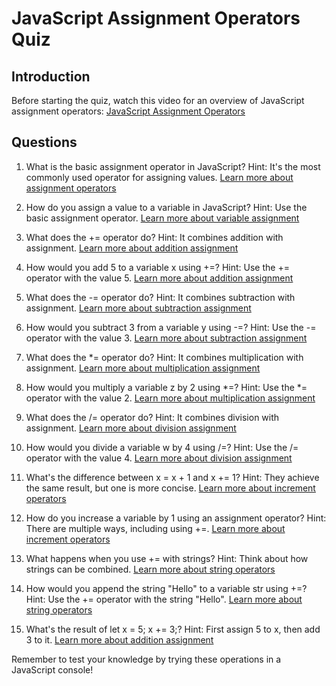 # JavaScript Assignment Operators Quiz

## Introduction
Before starting the quiz, watch this video for an overview of JavaScript assignment operators:
[JavaScript Assignment Operators](https://www.youtube.com/watch?v=h9t8r25oPqs)

## Questions

1. What is the basic assignment operator in JavaScript?
   Hint: It's the most commonly used operator for assigning values.
   [Learn more about assignment operators](https://www.w3schools.com/js/js_assignment.asp)

2. How do you assign a value to a variable in JavaScript?
   Hint: Use the basic assignment operator.
   [Learn more about variable assignment](https://www.w3schools.com/js/js_assignment.asp)

3. What does the += operator do?
   Hint: It combines addition with assignment.
   [Learn more about addition assignment](https://www.w3schools.com/js/js_assignment.asp)

4. How would you add 5 to a variable x using +=?
   Hint: Use the += operator with the value 5.
   [Learn more about addition assignment](https://www.w3schools.com/js/js_assignment.asp)

5. What does the -= operator do?
   Hint: It combines subtraction with assignment.
   [Learn more about subtraction assignment](https://www.w3schools.com/js/js_assignment.asp)

6. How would you subtract 3 from a variable y using -=?
   Hint: Use the -= operator with the value 3.
   [Learn more about subtraction assignment](https://www.w3schools.com/js/js_assignment.asp)

7. What does the *= operator do?
   Hint: It combines multiplication with assignment.
   [Learn more about multiplication assignment](https://www.w3schools.com/js/js_assignment.asp)

8. How would you multiply a variable z by 2 using *=?
   Hint: Use the *= operator with the value 2.
   [Learn more about multiplication assignment](https://www.w3schools.com/js/js_assignment.asp)

9. What does the /= operator do?
   Hint: It combines division with assignment.
   [Learn more about division assignment](https://www.w3schools.com/js/js_assignment.asp)

10. How would you divide a variable w by 4 using /=?
    Hint: Use the /= operator with the value 4.
    [Learn more about division assignment](https://www.w3schools.com/js/js_assignment.asp)

11. What's the difference between x = x + 1 and x += 1?
    Hint: They achieve the same result, but one is more concise.
    [Learn more about increment operators](https://www.w3schools.com/js/js_assignment.asp)

12. How do you increase a variable by 1 using an assignment operator?
    Hint: There are multiple ways, including using +=.
    [Learn more about increment operators](https://www.w3schools.com/js/js_assignment.asp)

13. What happens when you use += with strings?
    Hint: Think about how strings can be combined.
    [Learn more about string operators](https://www.w3schools.com/js/js_operators.asp)

14. How would you append the string "Hello" to a variable str using +=?
    Hint: Use the += operator with the string "Hello".
    [Learn more about string operators](https://www.w3schools.com/js/js_operators.asp)

15. What's the result of let x = 5; x += 3;?
    Hint: First assign 5 to x, then add 3 to it.
    [Learn more about addition assignment](https://www.w3schools.com/js/js_assignment.asp)

Remember to test your knowledge by trying these operations in a JavaScript console!
